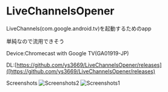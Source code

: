# LiveChannelsOpener

LiveChannels(com.google.android.tv)を起動するためのapp

単純なので流用できそう

Device:Chromecast with Google TV(GA01919-JP)

DL:[https://github.com/ys3669/LiveChannelsOpener/releases]([https://github.com/ys3669/LiveChannelsOpener/releases)

Screenshots
![Screenshots2](https://i.imgur.com/quONhVT.png)
![Screenshots1](https://i.imgur.com/daJpDw7.png)
